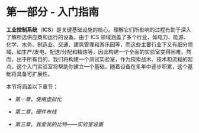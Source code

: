 # 第一部分 - 入门指南

**工业控制系统**（**ICS**）是关键基础设施的核心。理解它们所影响的过程有助于深入了解所选供应商和运行的设备。由于 ICS 领域涵盖了多个行业，如电力、能源、化学、水务、制造业、交通、建筑管理和游乐园等，而这些主要行业下又有细分领域，如生产/发电、配送/分配和精炼等，因此构建一个全面的实验室变得困难。然而，出于所有目的，我们将构建一个测试实验室，作为探索战术、技术和流程的起点。这个入门实验室将帮助你建立一个基础，随着设备在多年中逐步积累，这个基础将具备可扩展性。

本节将涵盖以下章节：

+   *第一章*，*使用虚拟化*

+   *第二章*，*硬件布线*

+   *第三章*，*我爱我的比特——实验室设置*
